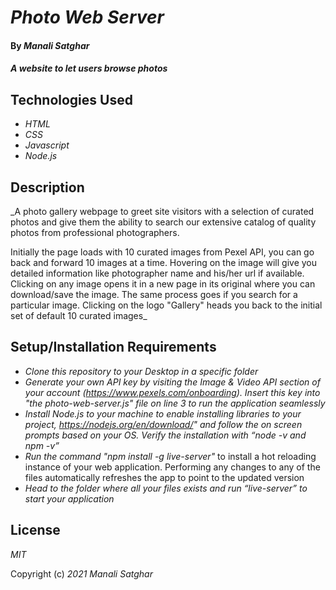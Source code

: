 # _Photo Web Server_

#### By _**Manali Satghar**_

#### _A website to let users browse photos_

## Technologies Used

* _HTML_
* _CSS_
* _Javascript_
* _Node.js_

## Description

_A photo gallery webpage to greet site visitors with a selection of curated photos and give them the ability to search our extensive catalog of quality photos from professional photographers. 

Initially the page loads with 10 curated images from Pexel API, you can go back and forward 10 images at a time. Hovering on the image will give you detailed information like photographer name and his/her url if available. Clicking on any image opens it in a new page in its original where you can download/save the image. The same process goes if you search for a particular image. Clicking on the logo "Gallery" heads you back to the initial set of default 10 curated images_

## Setup/Installation Requirements

* _Clone this repository to your Desktop in a specific folder_
* _Generate your own API key by visiting the Image & Video API section of your account (https://www.pexels.com/onboarding). Insert this key into "the photo-web-server.js" file on line 3 to run the application seamlessly_
* _Install Node.js to your machine to enable installing libraries to your project, https://nodejs.org/en/download/" and follow the on screen prompts based on your OS. Verify the installation with “node -v and npm -v”_
* _Run the command "npm install -g live-server"_ to install a hot reloading instance of your web application. Performing any changes to any of the files automatically refreshes the app to point to the updated version
* _Head to the folder where all your files exists and run “live-server” to start your application_

## License

_MIT_

Copyright (c) _2021_ _Manali Satghar_